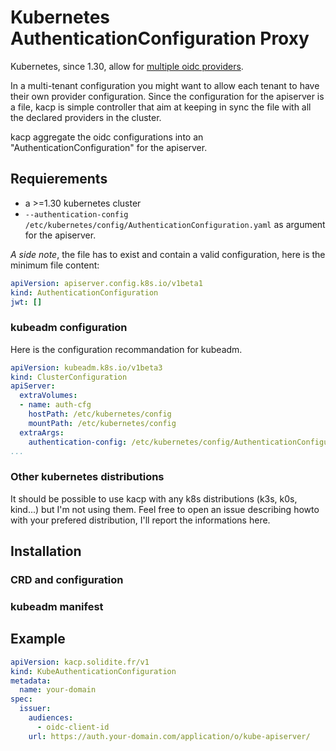 # Kubernetes AuthenticationConfiguration Proxy

Kubernetes, since 1.30, allow for [multiple oidc providers](https://kubernetes.io/blog/2024/04/25/structured-authentication-moves-to-beta/).

In a multi-tenant configuration you might want to allow each tenant to have their own provider configuration. Since the configuration for the apiserver is a file, kacp is simple controller that aim at keeping in sync the file with all the declared providers in the cluster.

kacp aggregate the oidc configurations into an "AuthenticationConfiguration" for the apiserver.

## Requierements

- a >=1.30 kubernetes cluster
- `--authentication-config /etc/kubernetes/config/AuthenticationConfiguration.yaml` as argument for the apiserver.

_A side note_, the file has to exist and contain a valid configuration, here is the minimum file content:
```yaml
apiVersion: apiserver.config.k8s.io/v1beta1
kind: AuthenticationConfiguration
jwt: []
```

### kubeadm configuration

Here is the configuration recommandation for kubeadm.
```yaml
apiVersion: kubeadm.k8s.io/v1beta3
kind: ClusterConfiguration
apiServer:
  extraVolumes:
  - name: auth-cfg
    hostPath: /etc/kubernetes/config
    mountPath: /etc/kubernetes/config
  extraArgs:
    authentication-config: /etc/kubernetes/config/AuthenticationConfiguration.yaml
...
```
### Other kubernetes distributions

It should be possible to use kacp with any k8s distributions (k3s, k0s, kind...) but I'm not using them. Feel free to open an issue describing howto with your prefered distribution, I'll report the informations here.

## Installation

### CRD and configuration



### kubeadm manifest

## Example

```yaml
apiVersion: kacp.solidite.fr/v1
kind: KubeAuthenticationConfiguration
metadata:
  name: your-domain
spec:
  issuer:
    audiences:
      - oidc-client-id
    url: https://auth.your-domain.com/application/o/kube-apiserver/
```
